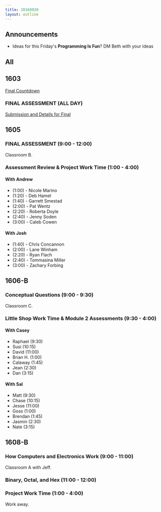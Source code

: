 ```yaml
---
title: 20160920
layout: outline
---
```


## Announcements
* Ideas for this Friday's **Programming Is Fun**? DM Beth with your ideas

## All

## 1603

[Final Countdown](https://gist.github.com/rrgayhart/c8d9a937782d533372c16e333c271772)

### FINAL ASSESSMENT (ALL DAY)

[Submission and Details for Final](https://gist.github.com/rrgayhart/83f670e049481b5f04f8b212f3c793d7)

## 1605

### FINAL ASSESSMENT (9:00 - 12:00)

Classroom B.


### Assessment Review & Project Work Time (1:00 - 4:00)

#### With Andrew

* (1:00) - Nicole Marino
* (1:20) - Deb Hamel
* (1:40) - Garrett Smestad
* (2:00) - Pat Wentz
* (2:20) - Roberta Doyle
* (2:40) - Jenny Soden
* (3:00) - Caleb Cowen

#### With Josh

* (1:40) - Chris Concannon
* (2:00) - Lane Winham
* (2:20) - Ryan Flach
* (2:40) - Tommasina Miller
* (3:00) - Zachary Forbing


## 1606-B

### Conceptual Questions (9:00 - 9:30)

Classroom C.

### Little Shop Work Time & Module 2 Assessments (9:30 - 4:00)


#### With Casey

* Raphael (9:30)
* Susi (10:15)
* David (11:00)
* Brian H. (1:00)
* Calaway (1:45)
* Jean (2:30)
* Dan (3:15)

#### With Sal

* Matt (9:30)
* Chase (10:15)
* Jesse (11:00)
* Goss (1:00)
* Brendan (1:45)
* Jasmin (2:30)
* Nate (3:15)

## 1608-B

### How Computers and Electronics Work (9:00 - 11:00)

Classroom A with Jeff.

### Binary, Octal, and Hex (11:00 - 12:00)

### Project Work Time (1:00 - 4:00)

Work away.
